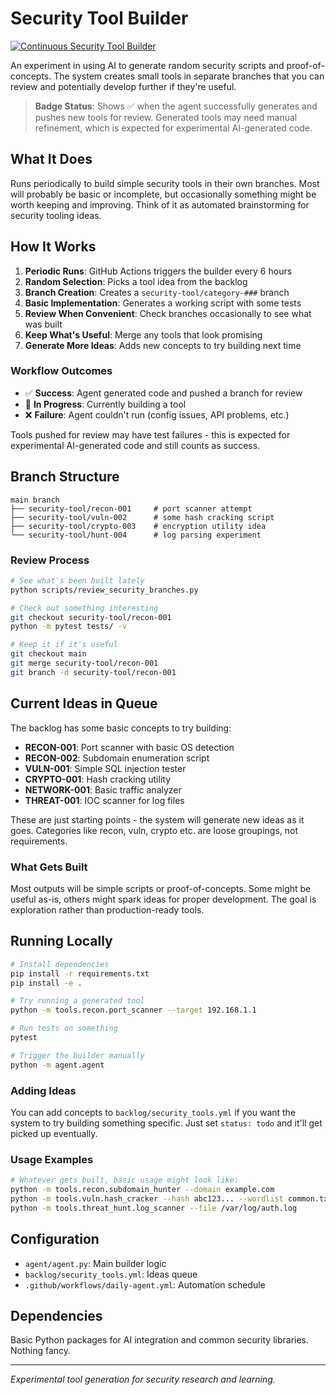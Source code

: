 # Security Tool Builder

[![Continuous Security Tool Builder](https://github.com/lewiswigmore/builder-agent/actions/workflows/daily-agent.yml/badge.svg)](https://github.com/lewiswigmore/builder-agent/actions/workflows/daily-agent.yml)

An experiment in using AI to generate random security scripts and proof-of-concepts. The system creates small tools in separate branches that you can review and potentially develop further if they're useful.

> **Badge Status**: Shows ✅ when the agent successfully generates and pushes new tools for review. Generated tools may need manual refinement, which is expected for experimental AI-generated code.

## What It Does

Runs periodically to build simple security tools in their own branches. Most will probably be basic or incomplete, but occasionally something might be worth keeping and improving. Think of it as automated brainstorming for security tooling ideas.

## How It Works

1. **Periodic Runs**: GitHub Actions triggers the builder every 6 hours
2. **Random Selection**: Picks a tool idea from the backlog
3. **Branch Creation**: Creates a `security-tool/category-###` branch
4. **Basic Implementation**: Generates a working script with some tests
5. **Review When Convenient**: Check branches occasionally to see what was built
6. **Keep What's Useful**: Merge any tools that look promising
7. **Generate More Ideas**: Adds new concepts to try building next time

### Workflow Outcomes

- ✅ **Success**: Agent generated code and pushed a branch for review
- 🔄 **In Progress**: Currently building a tool  
- ❌ **Failure**: Agent couldn't run (config issues, API problems, etc.)

Tools pushed for review may have test failures - this is expected for experimental AI-generated code and still counts as success.

## Branch Structure

```text
main branch
├── security-tool/recon-001     # port scanner attempt
├── security-tool/vuln-002      # some hash cracking script  
├── security-tool/crypto-003    # encryption utility idea
└── security-tool/hunt-004      # log parsing experiment
```

### Review Process

```bash
# See what's been built lately
python scripts/review_security_branches.py

# Check out something interesting
git checkout security-tool/recon-001
python -m pytest tests/ -v

# Keep it if it's useful
git checkout main
git merge security-tool/recon-001
git branch -d security-tool/recon-001
```

## Current Ideas in Queue

The backlog has some basic concepts to try building:

- **RECON-001**: Port scanner with basic OS detection
- **RECON-002**: Subdomain enumeration script
- **VULN-001**: Simple SQL injection tester
- **CRYPTO-001**: Hash cracking utility
- **NETWORK-001**: Basic traffic analyzer
- **THREAT-001**: IOC scanner for log files

These are just starting points - the system will generate new ideas as it goes. Categories like recon, vuln, crypto etc. are loose groupings, not requirements.

### What Gets Built

Most outputs will be simple scripts or proof-of-concepts. Some might be useful as-is, others might spark ideas for proper development. The goal is exploration rather than production-ready tools.

## Running Locally

```bash
# Install dependencies
pip install -r requirements.txt
pip install -e .

# Try running a generated tool
python -m tools.recon.port_scanner --target 192.168.1.1

# Run tests on something
pytest

# Trigger the builder manually
python -m agent.agent
```

### Adding Ideas

You can add concepts to `backlog/security_tools.yml` if you want the system to try building something specific. Just set `status: todo` and it'll get picked up eventually.

### Usage Examples

```bash
# Whatever gets built, basic usage might look like:
python -m tools.recon.subdomain_hunter --domain example.com
python -m tools.vuln.hash_cracker --hash abc123... --wordlist common.txt
python -m tools.threat_hunt.log_scanner --file /var/log/auth.log
```

## Configuration

- `agent/agent.py`: Main builder logic
- `backlog/security_tools.yml`: Ideas queue
- `.github/workflows/daily-agent.yml`: Automation schedule

## Dependencies

Basic Python packages for AI integration and common security libraries. Nothing fancy.

---

*Experimental tool generation for security research and learning.*
